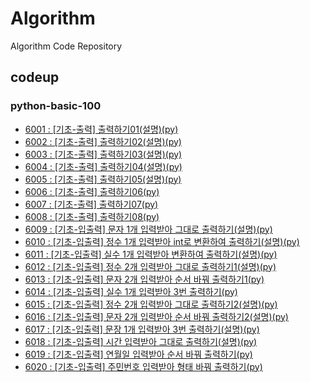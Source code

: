 # Algorithm
Algorithm Code Repository

## codeup
### python-basic-100
- [6001 : [기초-출력] 출력하기01(설명)(py)](./codeup/python-basic-100/6001.py)
- [6002 : [기초-출력] 출력하기02(설명)(py)](./codeup/python-basic-100/6002.py)
- [6003 : [기초-출력] 출력하기03(설명)(py)](./codeup/python-basic-100/6003.py)
- [6004 : [기초-출력] 출력하기04(설명)(py)](./codeup/python-basic-100/6004.py)
- [6005 : [기초-출력] 출력하기05(설명)(py)](./codeup/python-basic-100/6005.py)
- [6006 : [기초-출력] 출력하기06(py)](./codeup/python-basic-100/6006.py)
- [6007 : [기초-출력] 출력하기07(py)](./codeup/python-basic-100/6007.py)
- [6008 : [기초-출력] 출력하기08(py)](./codeup/python-basic-100/6008.py)
- [6009 : [기초-입출력] 문자 1개 입력받아 그대로 출력하기(설명)(py)](./codeup/python-basic-100/6009.py)
- [6010 : [기초-입출력] 정수 1개 입력받아 int로 변환하여 출력하기(설명)(py)](./codeup/python-basic-100/6010.py)
- [6011 : [기초-입출력] 실수 1개 입력받아 변환하여 출력하기(설명)(py)](./codeup/python-basic-100/6011.py)
- [6012 : [기초-입출력] 정수 2개 입력받아 그대로 출력하기1(설명)(py)](./codeup/python-basic-100/6012.py)
- [6013 : [기초-입출력] 문자 2개 입력받아 순서 바꿔 출력하기1(py)](./codeup/python-basic-100/6013.py)
- [6014 : [기초-입출력] 실수 1개 입력받아 3번 출력하기(py)](./codeup/python-basic-100/6014.py)
- [6015 : [기초-입출력] 정수 2개 입력받아 그대로 출력하기2(설명)(py) ](./codeup/python-basic-100/6015.py)
- [6016 : [기초-입출력] 문자 2개 입력받아 순서 바꿔 출력하기2(설명)(py)](./codeup/python-basic-100/6016.py)
- [6017 : [기초-입출력] 문장 1개 입력받아 3번 출력하기(설명)(py)](./codeup/python-basic-100/6017.py)
- [6018 : [기초-입출력] 시간 입력받아 그대로 출력하기(설명)(py)](./codeup/python-basic-100/6018.py)
- [6019 : [기초-입출력] 연월일 입력받아 순서 바꿔 출력하기(py)](./codeup/python-basic-100/6019.py)
- [6020 : [기초-입출력] 주민번호 입력받아 형태 바꿔 출력하기(py)](./codeup/python-basic-100/6020.py)


